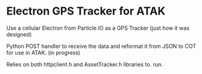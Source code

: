 # Electron GPS Tracker for ATAK

Use a cellular Electron from Particle.IO as a GPS Tracker (just how it was designed) 

Python POST handler to receive the data and reformat it from JSON to COT for use in ATAK. (in progress)

Relies on both httpclient.h and AssetTracker.h libraries to. run.

